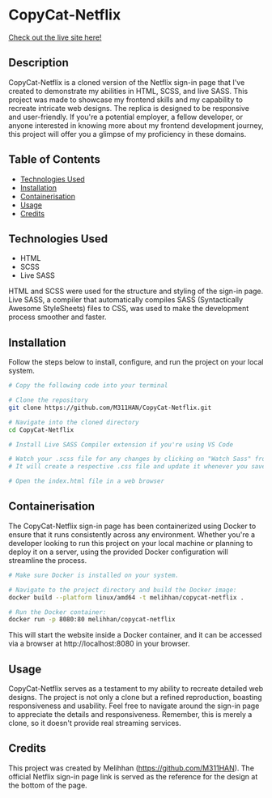 # CopyCat-Netflix

[Check out the live site here!](https://m311han.github.io/CopyCat-Netflix/)

## Description

CopyCat-Netflix is a cloned version of the Netflix sign-in page that I've created to demonstrate my abilities in HTML, SCSS, and live SASS. This project was made to showcase my frontend skills and my capability to recreate intricate web designs. The replica is designed to be responsive and user-friendly. If you're a potential employer, a fellow developer, or anyone interested in knowing more about my frontend development journey, this project will offer you a glimpse of my proficiency in these domains.

## Table of Contents

- [Technologies Used](#technologies-used)
- [Installation](#installation)
- [Containerisation](#Containerisation)
- [Usage](#usage)
- [Credits](#credits)

## Technologies Used

- HTML
- SCSS
- Live SASS

HTML and SCSS were used for the structure and styling of the sign-in page. Live SASS, a compiler that automatically compiles SASS (Syntactically Awesome StyleSheets) files to CSS, was used to make the development process smoother and faster.

## Installation

Follow the steps below to install, configure, and run the project on your local system.

```bash
# Copy the following code into your terminal

# Clone the repository
git clone https://github.com/M311HAN/CopyCat-Netflix.git

# Navigate into the cloned directory
cd CopyCat-Netflix

# Install Live SASS Compiler extension if you're using VS Code

# Watch your .scss file for any changes by clicking on "Watch Sass" from the status bar
# It will create a respective .css file and update it whenever you save changes in your .scss file

# Open the index.html file in a web browser
```

## Containerisation

The CopyCat-Netflix sign-in page has been containerized using Docker to ensure that it runs consistently across any environment. Whether you're a developer looking to run this project on your local machine or planning to deploy it on a server, using the provided Docker configuration will streamline the process.

```bash
# Make sure Docker is installed on your system.

# Navigate to the project directory and build the Docker image:
docker build --platform linux/amd64 -t melihhan/copycat-netflix .

# Run the Docker container:
docker run -p 8080:80 melihhan/copycat-netflix
```
This will start the website inside a Docker container, and it can be accessed via a browser at http://localhost:8080 in your browser.

## Usage

CopyCat-Netflix serves as a testament to my ability to recreate detailed web designs. The project is not only a clone but a refined reproduction, boasting responsiveness and usability. Feel free to navigate around the sign-in page to appreciate the details and responsiveness. Remember, this is merely a clone, so it doesn't provide real streaming services.

## Credits

This project was created by Melihhan (https://github.com/M311HAN). The official Netflix sign-in page link is served as the reference for the design at the bottom of the page.
